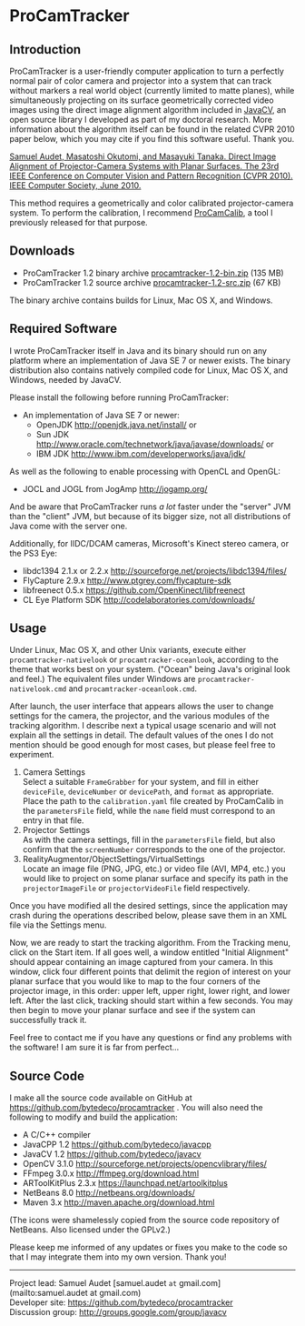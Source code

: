 ProCamTracker
=============

Introduction
------------
ProCamTracker is a user-friendly computer application to turn a perfectly normal pair of color camera and projector into a system that can track without markers a real world object (currently limited to matte planes), while simultaneously projecting on its surface geometrically corrected video images using the direct image alignment algorithm included in [JavaCV](https://github.com/bytedeco/javacv), an open source library I developed as part of my doctoral research. More information about the algorithm itself can be found in the related CVPR 2010 paper below, which you may cite if you find this software useful. Thank you.

[Samuel Audet, Masatoshi Okutomi, and Masayuki Tanaka. Direct Image Alignment of Projector-Camera Systems with Planar Surfaces. The 23rd IEEE Conference on Computer Vision and Pattern Recognition (CVPR 2010). IEEE Computer Society, June 2010.](http://www.ok.ctrl.titech.ac.jp/res/PCS/publications/cvpr2010.pdf)

This method requires a geometrically and color calibrated projector-camera system. To perform the calibration, I recommend [ProCamCalib](https://github.com/bytedeco/procamcalib), a tool I previously released for that purpose.


Downloads
---------
 * ProCamTracker 1.2 binary archive  [procamtracker-1.2-bin.zip](http://search.maven.org/remotecontent?filepath=org/bytedeco/procamtracker/1.2/procamtracker-1.2-bin.zip) (135 MB)
 * ProCamTracker 1.2 source archive  [procamtracker-1.2-src.zip](http://search.maven.org/remotecontent?filepath=org/bytedeco/procamtracker/1.2/procamtracker-1.2-src.zip) (67 KB)

The binary archive contains builds for Linux, Mac OS X, and Windows.


Required Software
-----------------
I wrote ProCamTracker itself in Java and its binary should run on any platform where an implementation of Java SE 7 or newer exists. The binary distribution also contains natively compiled code for Linux, Mac OS X, and Windows, needed by JavaCV.

Please install the following before running ProCamTracker:

 * An implementation of Java SE 7 or newer:
   * OpenJDK  http://openjdk.java.net/install/  or
   * Sun JDK  http://www.oracle.com/technetwork/java/javase/downloads/  or
   * IBM JDK  http://www.ibm.com/developerworks/java/jdk/

As well as the following to enable processing with OpenCL and OpenGL:

 * JOCL and JOGL from JogAmp  http://jogamp.org/

And be aware that ProCamTracker runs _a lot_ faster under the "server" JVM than the "client" JVM, but because of its bigger size, not all distributions of Java come with the server one.

Additionally, for IIDC/DCAM cameras, Microsoft's Kinect stereo camera, or the PS3 Eye:

 * libdc1394 2.1.x or 2.2.x  http://sourceforge.net/projects/libdc1394/files/
 * FlyCapture 2.9.x  http://www.ptgrey.com/flycapture-sdk
 * libfreenect 0.5.x  https://github.com/OpenKinect/libfreenect
 * CL Eye Platform SDK  http://codelaboratories.com/downloads/


Usage
-----
Under Linux, Mac OS X, and other Unix variants, execute either `procamtracker-nativelook` or `procamtracker-oceanlook`, according to the theme that works best on your system. ("Ocean" being Java's original look and feel.) The equivalent files under Windows are `procamtracker-nativelook.cmd` and `procamtracker-oceanlook.cmd`.

After launch, the user interface that appears allows the user to change settings for the camera, the projector, and the various modules of the tracking algorithm. I describe next a typical usage scenario and will not explain all the settings in detail. The default values of the ones I do not mention should be good enough for most cases, but please feel free to experiment.

1. Camera Settings  
Select a suitable `FrameGrabber` for your system, and fill in either `deviceFile`, `deviceNumber` or `devicePath`, and `format` as appropriate. Place the path to the `calibration.yaml` file created by ProCamCalib in the `parametersFile` field, while the `name` field must correspond to an entry in that file.
2. Projector Settings  
As with the camera settings, fill in the `parametersFile` field, but also confirm that the `screenNumber` corresponds to the one of the projector. 
3. RealityAugmentor/ObjectSettings/VirtualSettings  
Locate an image file (PNG, JPG, etc.) or video file (AVI, MP4, etc.) you would like to project on some planar surface and specify its path in the `projectorImageFile` or `projectorVideoFile` field respectively.

Once you have modified all the desired settings, since the application may crash during the operations described below, please save them in an XML file via the Settings menu.

Now, we are ready to start the tracking algorithm. From the Tracking menu, click on the Start item. If all goes well, a window entitled "Initial Alignment" should appear containing an image captured from your camera. In this window, click four different points that delimit the region of interest on your planar surface that you would like to map to the four corners of the projector image, in this order: upper left, upper right, lower right, and lower left. After the last click, tracking should start within a few seconds. You may then begin to move your planar surface and see if the system can successfully track it.

Feel free to contact me if you have any questions or find any problems with the software! I am sure it is far from perfect...


Source Code
-----------
I make all the source code available on GitHub at https://github.com/bytedeco/procamtracker . You will also need the following to modify and build the application:

 * A C/C++ compiler
 * JavaCPP 1.2  https://github.com/bytedeco/javacpp
 * JavaCV  1.2  https://github.com/bytedeco/javacv
 * OpenCV 3.1.0  http://sourceforge.net/projects/opencvlibrary/files/
 * FFmpeg 3.0.x  http://ffmpeg.org/download.html
 * ARToolKitPlus 2.3.x  https://launchpad.net/artoolkitplus
 * NetBeans 8.0  http://netbeans.org/downloads/
 * Maven 3.x  http://maven.apache.org/download.html

(The icons were shamelessly copied from the source code repository of NetBeans. Also licensed under the GPLv2.)

Please keep me informed of any updates or fixes you make to the code so that I may integrate them into my own version. Thank you!


----
Project lead: Samuel Audet [samuel.audet `at` gmail.com](mailto:samuel.audet at gmail.com)  
Developer site: https://github.com/bytedeco/procamtracker  
Discussion group: http://groups.google.com/group/javacv
